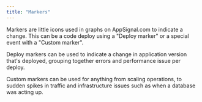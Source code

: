 ```yaml
---
title: "Markers"
---
```


Markers are little icons used in graphs on AppSignal.com to indicate a change.
This can be a code deploy using a "Deploy marker" or a special event with a
"Custom marker".

Deploy markers can be used to indicate a change in application version that's
deployed, grouping together errors and performance issue per deploy.

Custom markers can be used for anything from scaling operations, to sudden
spikes in traffic and infrastructure issues such as when a database was acting
up.

